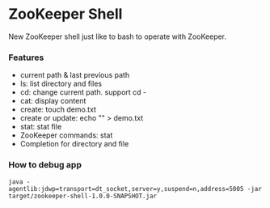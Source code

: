 ZooKeeper Shell
===============================
New ZooKeeper shell just like to bash to operate with ZooKeeper.


### Features

* current path & last previous path
* ls: list directory and files
* cd: change current path. support cd -
* cat: display content
* create: touch demo.txt
* create or update: echo "" > demo.txt
* stat: stat file
* ZooKeeper commands: stat
* Completion for directory and file

### How to debug app

    java -agentlib:jdwp=transport=dt_socket,server=y,suspend=n,address=5005 -jar target/zookeeper-shell-1.0.0-SNAPSHOT.jar
